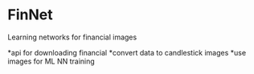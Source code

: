 # FinNet
Learning networks for financial images

*api for downloading financial
*convert data to candlestick images
*use images for ML NN training
